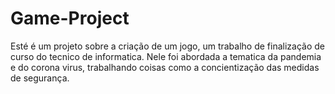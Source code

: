 # Game-Project


Esté é um projeto sobre a criação de um jogo, um trabalho de finalização de curso do tecnico de informatica.
Nele foi abordada a tematica da pandemia e do corona virus, trabalhando coisas como a concientização das medidas de segurança.
